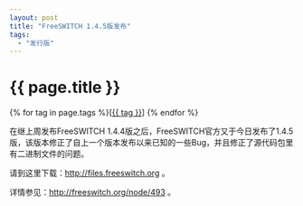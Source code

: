 ```yaml
---
layout: post
title: "FreeSWITCH 1.4.5版发布"
tags:
  - "发行版"
---
```


# {{ page.title }}

<div class="tags">
{% for tag in page.tags %}[<a class="tag" href="/tags.html#{{ tag }}">{{ tag }}</a>] {% endfor %}
</div>

在继上周发布FreeSWITCH 1.4.4版之后，FreeSWITCH官方又于今日发布了1.4.5版，该版本修正了自上一个版本发布以来已知的一些Bug，并且修正了源代码包里有二进制文件的问题。

请到这里下载：<http://files.freeswitch.org> 。

详情参见：<http://freeswitch.org/node/493> 。

